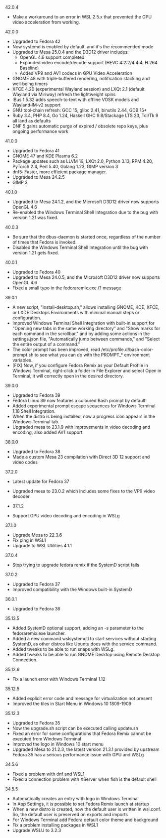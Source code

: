 42.0.4
* Make a workaround to an error in WSL 2.5.x that prevented the GPU video acceleration from working.

42.0.0
* Upgraded to Fedora 42
* Now systemd is enabled by default, and it's the recommended mode
* Upgraded to Mesa 25.0.4 and the D3D12 driver includes:
  * OpenGL 4.6 support completed
  * Expanded video encode/decode support (HEVC 4:2:2/4:4:4, H.264 Baseline)
  * Added VP9 and AV1 codecs in GPU Video Acceleration
* GNOME 48 with triple‑buffered rendering, notification stacking and well‑being timers
* XFCE 4.20 (experimental Wayland session) and LXQt 2.1 (default Wayland via Miriway) refresh the lightweight spins
* IBus 1.5.32 adds speech‑to‑text with offline VOSK models and Wayland‑IM‑v2 support
* GNU tool‑chain refresh: GCC 15, glibc 2.41, binutils 2.44, GDB 15+
* Ruby 3.4, PHP 8.4, Go 1.24, Haskell GHC 9.8/Stackage LTS 23, Tcl/Tk 9 all land as defaults
* DNF 5 gains automatic purge of expired / obsolete repo keys, plus ongoing performance work

41.0.0
* Upgraded to Fedora 41
* GNOME 47 and KDE Plasma 6.2
* Package updates such as LLVM 19, LXQt 2.0, Python 3.13, RPM 4.20, PyTorch 2.4, Perl 5.40, Golang 1.23, GIMP version 3
* dnf5: Faster, more efficient package manager.
* Upgraded to Mesa 24.2.5
* GIMP 3

40.1.0
* Upgraded to Mesa 24.1.2, and the Microsoft D3D12 driver now supports OpenGL 4.6
* Re-enabled the Windows Terminal Shell Integration due to the bug with version 1.21 was fixed.

40.0.3
* Be sure that the dbus-daemon is started once, regardless of the number of times that Fedora is invoked.
* Disabled the Windows Terminal Shell Integration until the bug with version 1.21 gets fixed.

40.0.1
* Upgraded to Fedora 40
* Upgraded to Mesa 24.0.5, and the Microsoft D3D12 driver now supports OpenGL 4.6
* Fixed a small typo in the fedoraremix.exe /? message

39.0.1
* A new script, "install-desktop.sh," allows installing GNOME, KDE, XFCE, or LXDE Desktops Environments with minimal manual steps or configuration.
* Improved Windows Terminal Shell Integration with built-in support for "Opening new tabs in the same working directory" and
  "Show marks for each command in the scrollbar," and by adding some actions in the settings.json file, "Automatically jump between commands," and "Select the entire output of a command."
* The color prompt has been improved, read /etc/profile.d/bash-color-prompt.sh to see what you can do with the PROMPT_* environment variables.
* [FIX] Now, if you configure Fedora Remix as your Default Profile in Windows Terminal, right-click a folder in File Explorer and select Open in Terminal, it will correctly open in the desired directory.

39.0.0
* Upgraded to Fedora 39
* Fedora Linux 39 now features a coloured Bash prompt by default!
* Added experimental prompt escape sequences for Windows Terminal 1.18 Shell Integration.
* When the distro is being installed, now a progress icon appears in the Windows Terminal tab.
* Upgraded mesa to 23.1.9 with improvements in video decoding and encoding, also added AV1 support.

38.0.0
* Upgraded to Fedora 38
* Made a custom Mesa 23 compilation with Direct 3D 12 support and video codes

37.2.0
* Latest update for Fedora 37
* Upgraded mesa to 23.0.2 which includes some fixes to the VP9 video decoder

* 37.1.2
* Support GPU video decoding and encoding in WSLg

37.1.0
* Upgrade Mesa to 22.3.6
* Fix ping in WSL1
* Upgrade to WSL Utilities 4.1.1

37.0.4
* Stop trying to upgrade fedora remix if the SystemD script fails

37.0.2
* Upgraded to Fedora 37
* Improved compatibility with the Windows built-in SystemD

36.0.1
* Upgraded to Fedora 36

35.13.5
* Added SystemD optional support, adding an -s parameter to the fedoraremix.exe launcher.
* Added a new command wslsystemctl to start services without starting SystemD, as other distros like Ubuntu does with the service command.
* Added tweaks to be able to run snaps with WSLg.
* Added tweaks to be able to run GNOME Desktop using Remote Desktop Connection.

35.12.6
* Fix a launch error with Windows Terminal 1.12

35.12.5
* Added explicit error code and message for virtualization not present
* Improved the tiles in Start Menu in Windows 10 1809-1909

35.12.3
* Upgraded to Fedora 35
* Now the upgrade.sh script can be executed calling update.sh
* Fixed an error for some configurations that Fedora Remix cannot be executed from Windows Terminal
* Improved the logo in Windows 10 start menu
* Upgraded Mesa to 21.2.3, the latest version 21.3.1 provided by upstream Fedora 35 has a serious performance issue with GPU and WSLg

34.5.6
* Fixed a problem with dnf and WSL1
* Fixed a connection problem with XServer when fish is the default shell

34.5.5
* Automatically creates an entry with logo in Windows Terminal
* In App Settings, it is possible to set Fedora Remix launch at startup
* When a new distro is created, now the default user is written in wsl.conf. So, the default user is preserved on exports and imports
* For Windows Terminal add Fedora default color theme and background
* Fix a problem installing packages in WSL1
* Upgrade WSLU to 3.2.3
